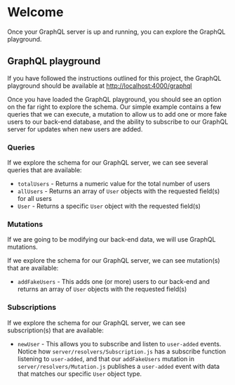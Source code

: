 # Welcome

Once your GraphQL server is up and running, you can explore the GraphQL playground.

## GraphQL playground

If you have followed the instructions outlined for this project, the GraphQL playground should be available at [http://localhost:4000/graphql](http://localhost:4000/graphql)

Once you have loaded the GraphQL playground, you should see an option on the far right to explore the schema. Our simple example contains a few queries that we can execute, a mutation to allow us to add one or more fake users to our back-end database, and the ability to subscribe to our GraphQL server for updates when new users are added.

### Queries

If we explore the schema for our GraphQL server, we can see several queries that are available:

- `totalUsers` - Returns a numeric value for the total number of users
- `allUsers` - Returns an array of `User` objects with the requested field(s) for all users
- `User` - Returns a specific `User` object with the requested field(s)

### Mutations

If we are going to be modifying our back-end data, we will use GraphQL mutations.

If we explore the schema for our GraphQL server, we can see mutation(s) that are available:

- `addFakeUsers` - This adds one (or more) users to our back-end and returns an array of `User` objects with the requested field(s)

### Subscriptions

If we explore the schema for our GraphQL server, we can see subscription(s) that are available:

- `newUser` - This allows you to subscribe and listen to `user-added` events. Notice how `server/resolvers/Subscription.js` has a subscribe function listening to `user-added`, and that our `addFakeUsers` mutation in `server/resolvers/Mutation.js` publishes a `user-added` event with data that matches our specific `User` object type.
